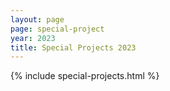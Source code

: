 ```yaml
---
layout: page
page: special-project
year: 2023
title: Special Projects 2023
---
```


{% include special-projects.html %}
